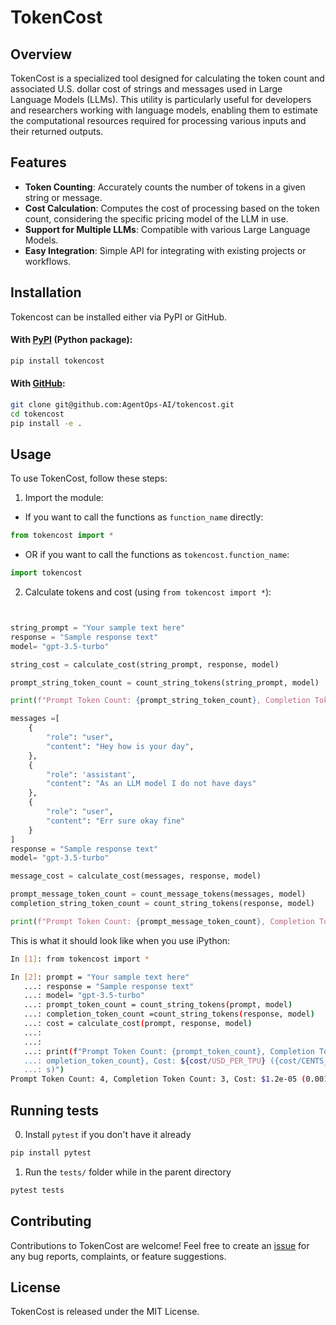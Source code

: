 # TokenCost

## Overview

TokenCost is a specialized tool designed for calculating the token count and associated U.S. dollar cost of strings and messages used in Large Language Models (LLMs). This utility is particularly useful for developers and researchers working with language models, enabling them to estimate the computational resources required for processing various inputs and their returned outputs.

## Features

- **Token Counting**: Accurately counts the number of tokens in a given string or message.
- **Cost Calculation**: Computes the cost of processing based on the token count, considering the specific pricing model of the LLM in use.
- **Support for Multiple LLMs**: Compatible with various Large Language Models.
- **Easy Integration**: Simple API for integrating with existing projects or workflows.

## Installation

Tokencost can be installed either via PyPI or GitHub.


#### With [PyPI](https://pypi.org/project/tokencost/) (Python package):
```bash
pip install tokencost
```

#### With [GitHub](https://github.com/AgentOps-AI/tokencost):

```bash
git clone git@github.com:AgentOps-AI/tokencost.git
cd tokencost
pip install -e .
```

## Usage

To use TokenCost, follow these steps:

1. Import the module:

- If you want to call the functions as `function_name` directly:
```python
from tokencost import *
```


- OR if you want to call the functions as `tokencost.function_name`:
```python
import tokencost
```

2. Calculate tokens and cost (using `from tokencost import *`):
```python


string_prompt = "Your sample text here"
response = "Sample response text"
model= "gpt-3.5-turbo"

string_cost = calculate_cost(string_prompt, response, model)

prompt_string_token_count = count_string_tokens(string_prompt, model)

print(f"Prompt Token Count: {prompt_string_token_count}, Completion Token Count:{completion_string_token_count}, Cost: ${string_cost/USD_PER_TPU} ({string_cost/CENTS_PER_TPU} cents)")

messages =[
    {
        "role": "user",
        "content": "Hey how is your day",
    },
    {
        "role": 'assistant',
        "content": "As an LLM model I do not have days"
    },
    {
        "role": "user",
        "content": "Err sure okay fine"
    }
]
response = "Sample response text"
model= "gpt-3.5-turbo"

message_cost = calculate_cost(messages, response, model)

prompt_message_token_count = count_message_tokens(messages, model)
completion_string_token_count = count_string_tokens(response, model)

print(f"Prompt Token Count: {prompt_message_token_count}, Completion Token Count: {completion_string_token_count}, Cost: ${message_cost/USD_PER_TPU} ({message_cost/CENTS_PER_TPU} cents)")
```

This is what it should look like when you use iPython:
```bash
In [1]: from tokencost import *

In [2]: prompt = "Your sample text here"
   ...: response = "Sample response text"
   ...: model= "gpt-3.5-turbo"
   ...: prompt_token_count = count_string_tokens(prompt, model)
   ...: completion_token_count =count_string_tokens(response, model)
   ...: cost = calculate_cost(prompt, response, model)
   ...:
   ...:
   ...: print(f"Prompt Token Count: {prompt_token_count}, Completion Token Count: {c
   ...: ompletion_token_count}, Cost: ${cost/USD_PER_TPU} ({cost/CENTS_PER_TPU} cent
   ...: s)")
Prompt Token Count: 4, Completion Token Count: 3, Cost: $1.2e-05 (0.0012 cents)
```


## Running tests
0. Install ```pytest``` if you don't have it already
```python
pip install pytest
```

1. Run the `tests/` folder while in the parent directory 
```python
pytest tests
```

## Contributing

Contributions to TokenCost are welcome! Feel free to create an [issue](https://github.com/AgentOps-AI/tokencost/issues) for any bug reports, complaints, or feature suggestions.

## License

TokenCost is released under the MIT License.
